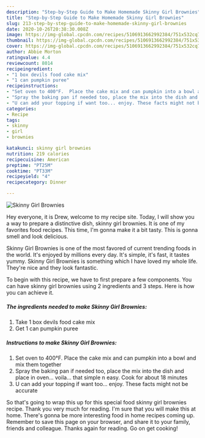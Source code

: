 ```yaml
---
description: "Step-by-Step Guide to Make Homemade Skinny Girl Brownies"
title: "Step-by-Step Guide to Make Homemade Skinny Girl Brownies"
slug: 213-step-by-step-guide-to-make-homemade-skinny-girl-brownies
date: 2020-10-26T20:38:30.008Z
image: https://img-global.cpcdn.com/recipes/5106913662992384/751x532cq70/skinny-girl-brownies-recipe-main-photo.jpg
thumbnail: https://img-global.cpcdn.com/recipes/5106913662992384/751x532cq70/skinny-girl-brownies-recipe-main-photo.jpg
cover: https://img-global.cpcdn.com/recipes/5106913662992384/751x532cq70/skinny-girl-brownies-recipe-main-photo.jpg
author: Abbie Morton
ratingvalue: 4.4
reviewcount: 8014
recipeingredient:
- "1 box devils food cake mix"
- "1 can pumpkin puree"
recipeinstructions:
- "Set oven to 400°F.  Place the cake mix and can pumpkin into a bowl and mix them together"
- "Spray the baking pan if needed too, place the mix into the dish and place in oven... voila... that simple n easy. Cook for about 18  minutes"
- "U can add your topping if want too... enjoy. These facts might not be accurate"
categories:
- Recipe
tags:
- skinny
- girl
- brownies

katakunci: skinny girl brownies 
nutrition: 219 calories
recipecuisine: American
preptime: "PT25M"
cooktime: "PT33M"
recipeyield: "4"
recipecategory: Dinner

---
```



![Skinny Girl Brownies](https://img-global.cpcdn.com/recipes/5106913662992384/751x532cq70/skinny-girl-brownies-recipe-main-photo.jpg)

Hey everyone, it is Drew, welcome to my recipe site. Today, I will show you a way to prepare a distinctive dish, skinny girl brownies. It is one of my favorites food recipes. This time, I'm gonna make it a bit tasty. This is gonna smell and look delicious.



Skinny Girl Brownies is one of the most favored of current trending foods in the world. It's enjoyed by millions every day. It's simple, it's fast, it tastes yummy. Skinny Girl Brownies is something which I have loved my whole life. They're nice and they look fantastic.


To begin with this recipe, we have to first prepare a few components. You can have skinny girl brownies using 2 ingredients and 3 steps. Here is how you can achieve it.

<!--inarticleads1-->

##### The ingredients needed to make Skinny Girl Brownies:

1. Take 1 box devils food cake mix
1. Get 1 can pumpkin puree




<!--inarticleads2-->

##### Instructions to make Skinny Girl Brownies:

1. Set oven to 400°F.  Place the cake mix and can pumpkin into a bowl and mix them together
1. Spray the baking pan if needed too, place the mix into the dish and place in oven... voila... that simple n easy. Cook for about 18  minutes
1. U can add your topping if want too... enjoy. These facts might not be accurate




So that's going to wrap this up for this special food skinny girl brownies recipe. Thank you very much for reading. I'm sure that you will make this at home. There's gonna be more interesting food in home recipes coming up. Remember to save this page on your browser, and share it to your family, friends and colleague. Thanks again for reading. Go on get cooking!
